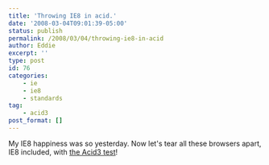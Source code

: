 ```yaml
---
title: 'Throwing IE8 in acid.'
date: '2008-03-04T09:01:39-05:00'
status: publish
permalink: /2008/03/04/throwing-ie8-in-acid
author: Eddie
excerpt: ''
type: post
id: 76
categories:
    - ie
    - ie8
    - standards
tag:
    - acid3
post_format: []
---
```

My IE8 happiness was so yesterday. Now let's tear all these browsers apart, IE8 included, with [the Acid3 test](http://www.webstandards.org/2008/03/03/acid3-putting-browser-makers-on-notice-again/)!
